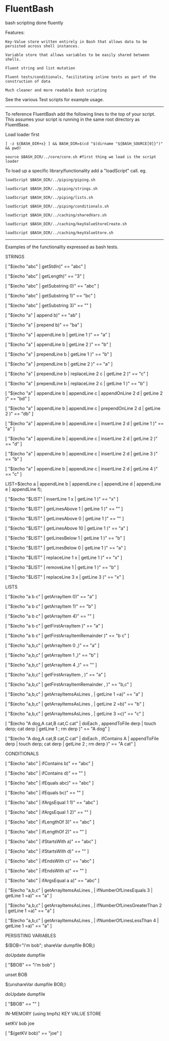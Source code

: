# FluentBash
bash scripting done fluently

Features:

	Key-Value store written entirely in Bash that allows data to be persisted across shell instances.

	Variable store that allows variables to be easily shared between shells.

	Fluent string and list mutation

	Fluent tests/conditionals, facilitating inline tests as part of the construction of data

	Much cleaner and more readable Bash scripting


See the various Test scripts for example usage.

-------------

To reference FluentBash add the following lines to the top of your script.  This assumes your script is running in the same root directory as FluentBase.

Load loader first

	[ -z ${BASH_DIR+x} ] && BASH_DIR=$(cd "$(dirname "${BASH_SOURCE[0]}")" && pwd)

	source $BASH_DIR/../core/core.sh #first thing we load is the script loader

To load up a specific library/functionality add a "loadScript" call.  eg. 
	
	loadScript $BASH_DIR/../piping/piping.sh
	
	loadScript $BASH_DIR/../piping/strings.sh
	
	loadScript $BASH_DIR/../piping/lists.sh
	
	loadScript $BASH_DIR/../piping/conditionals.sh
	
	loadScript $BASH_DIR/../caching/sharedVars.sh
	
	loadScript $BASH_DIR/../caching/keyValueStoreCreate.sh
	
	loadScript $BASH_DIR/../caching/keyValueStore.sh

-------------
Examples of the functionality expressed as bash tests.


STRINGS  

[ "$(echo "abc" | getStdIn)" == "abc" ]

[ "$(echo "abc" | getLength)" == "3" ]

[ "$(echo "abc" | getSubstring 0)" == "abc" ]

[ "$(echo "abc" | getSubstring 1)" == "bc" ]

[ "$(echo "abc" | getSubstring 3)" == "" ]

[ "$(echo "a" | append b)" == "ab" ]

[ "$(echo "a" | prepend b)" == "ba" ]

[ "$(echo "a" | appendLine b | getLine 1 )" == "a" ]
	
[ "$(echo "a" | appendLine b | getLine 2 )" == "b" ]

[ "$(echo "a" | prependLine b | getLine 1 )" == "b" ]
	
[ "$(echo "a" | prependLine b | getLine 2 )" == "a" ]
	
[ "$(echo "a" | prependLine b | replaceLine 2 c | getLine 2 )" == "c" ]
	
[ "$(echo "a" | prependLine b | replaceLine 2 c | getLine 1 )" == "b" ]

[ "$(echo "a" | appendLine b | appendLine c | appendOnLine 2 d | getLine 2 )" == "bd" ]

[ "$(echo "a" | appendLine b | appendLine c | prependOnLine 2 d | getLine 2 )" == "db" ]

[ "$(echo "a" | appendLine b | appendLine c | insertLine 2 d | getLine 1 )" == "a" ]

[ "$(echo "a" | appendLine b | appendLine c | insertLine 2 d | getLine 2 )" == "d" ]

[ "$(echo "a" | appendLine b | appendLine c | insertLine 2 d | getLine 3 )" == "b" ]

[ "$(echo "a" | appendLine b | appendLine c | insertLine 2 d | getLine 4 )" == "c" ]

LIST=$(echo a | appendLine b | appendLine c | appendLine d | appendLine e | appendLine f);

[ "$(echo "$LIST" | insertLine 1 x | getLine 1 )" == "x" ]

[ "$(echo "$LIST" | getLinesAbove 1 | getLine 1 )" == "" ]

[ "$(echo "$LIST" | getLinesAbove 0 | getLine 1 )" == "" ]

[ "$(echo "$LIST" | getLinesAbove 10 | getLine 1 )" == "a" ]

[ "$(echo "$LIST" | getLinesBelow 1 | getLine 1 )" == "b" ]

[ "$(echo "$LIST" | getLinesBelow 0 | getLine 1 )" == "a" ]

[ "$(echo "$LIST" | replaceLine 1 x | getLine 1 )" == "x" ]

[ "$(echo "$LIST" | removeLine 1  | getLine 1 )" == "b" ]

[ "$(echo "$LIST" | replaceLine 3 x | getLine 3 )" == "x" ]
			


LISTS

[ "$(echo "a b c" | getArrayItem 0)" == "a" ]
	
[ "$(echo "a b c" | getArrayItem 1)" == "b" ]

[ "$(echo "a b c" | getArrayItem 4)" == "" ]

[ "$(echo "a b c" | getFirstArrayItem )" == "a" ]

[ "$(echo "a b c" | getFirstArrayItemRemainder )" == "b c" ]

[ "$(echo "a,b,c" | getArrayItem 0 ,)" == "a" ]

[ "$(echo "a,b,c" | getArrayItem 1 ,)" == "b" ]

[ "$(echo "a,b,c" | getArrayItem 4 ,)" == "" ]

[ "$(echo "a,b,c" | getFirstArrayItem , )" == "a" ]

[ "$(echo "a,b,c" | getFirstArrayItemRemainder , )" == "b,c" ]

[ "$(echo "a,b,c" | getArrayItemsAsLines , | getLine 1 =a)" == "a" ]

[ "$(echo "a,b,c" | getArrayItemsAsLines , | getLine 2 =b)" == "b" ]
	
[ "$(echo "a,b,c" | getArrayItemsAsLines , | getLine 3 =c)" == "c" ]

[ "$(echo "A dog,A cat,B cat,C cat" | doEach , appendToFile derp | touch derp; cat derp  | getLine 1 ; rm derp )" == "A dog" ]

[ "$(echo "A dog,A cat,B cat,C cat" | doEach , ifContains A | appendToFile derp | touch derp; cat derp  | getLine 2 ; rm derp )" == "A cat" ]



CONDITIONALS

[ "$(echo "abc" | ifContains b)" == "abc" ]

[ "$(echo "abc" | ifContains d)" == "" ]

[ "$(echo "abc" | ifEquals abc)" == "abc" ]

[ "$(echo "abc" | ifEquals bc)" == "" ]

[ "$(echo "abc" | ifArgsEqual 1 1)" == "abc" ]

[ "$(echo "abc" | ifArgsEqual 1 2)" == "" ]

[ "$(echo "abc" | ifLengthOf 3)" == "abc" ]

[ "$(echo "abc" | ifLengthOf 2)" == "" ]

[ "$(echo "abc" | ifStartsWith a)" == "abc" ]

[ "$(echo "abc" | ifStartsWith d)" == "" ]
	
[ "$(echo "abc" | ifEndsWith c)" == "abc" ]

[ "$(echo "abc" | ifEndsWith a)" == "" ]

[ "$(echo "abc" | ifArgsEqual a a)" == "abc" ]

[ "$(echo "a,b,c" | getArrayItemsAsLines , | ifNumberOfLinesEquals 3 | getLine 1 =a)" == "a" ]

[ "$(echo "a,b,c" | getArrayItemsAsLines , | ifNumberOfLinesGreaterThan 2 | getLine 1 =a)" == "a" ]

[ "$(echo "a,b,c" | getArrayItemsAsLines , | ifNumberOfLinesLessThan 4 | getLine 1 =a)" == "a" ]



PERSISTING VARIABLES
	
$(BOB="i'm bob";  shareVar dumpfile BOB;)

doUpdate dumpfile		

[ "$BOB" == "i'm bob" ]

unset BOB	

$(unshareVar dumpfile BOB;)

doUpdate dumpfile		

[ "$BOB" == "" ]



IN-MEMORY (using tmpfs) KEY VALUE STORE

setKV bob joe

[ "$(getKV bob)" == "joe" ]



